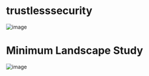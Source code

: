 # trustlesssecurity

![image](https://user-images.githubusercontent.com/37209416/121631068-099e2480-ca9c-11eb-9382-d7f0ae0711c5.png)


# Minimum Landscape Study

![image](https://user-images.githubusercontent.com/37209416/121631010-e83d3880-ca9b-11eb-86ba-6f74f54eb3e5.png)
